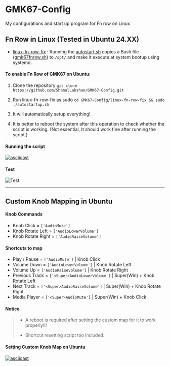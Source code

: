 # GMK67-Config
My configurations and start up program for Fn row on Linux

## Fn Row in Linux (Tested in Ubuntu 24.XX)
- [linux-fn-row-fix](./linux-fn-row-fix/) : Running the [autostart.sh](./linux-fn-row-fix/autostartup.sh) copies a Bash file ([gmk67fnrow.sh](./linux-fn-row-fix/assets/gmk67fnrow.sh)) to ```/opt/``` and make it execute at system bootup using systemd.

#### To enable Fn Row of GMK67 on Ubuntu:
1. Clone the repository
   ```git clone https://github.com/ShamalLakshan/GMK67-Config.git```

2. Run linux-fn-row-fix as sudo 
   ```cd GMK67-Config/linux-fn-row-fix && sudo ./autostartup.sh```

3. It will automatically setup everything!
4. It is better to reboot the system after this operation to check whether the script is working. (Not essential, It should work fine after running the script.)

#### Running the script
[![asciicast](https://asciinema.org/a/cKdvhNqtxuG2XgehlSON0hLCZ.svg)](https://asciinema.org/a/cKdvhNqtxuG2XgehlSON0hLCZ)

#### Test
![Test](./linux-fn-row-fix/assets/test.png)

---

## Custom Knob Mapping in Ubuntu
#### Knob Commands
- Knob Click = ```['AudioMute']```
- Knob Rotate Left = ```['AudioLowerVolume']```
- Knob Rotate Right = ```['AudioRaiseVolume']```


#### Shortcuts to map
- Play / Pause = ```['AudioMute']``` | Knob Click 
- Volume Down = ```['AudioLowerVolume']``` | Knob Rotate Left
- Volume Up = ```['AudioRaiseVolume']``` | Knob Rotate Right
- Previous Track = ```['<Super>AudioLowerVolume']``` | Super(Win) + Knob Rotate Left
- Next Track = ```['<Super>AudioRaiseVolume']``` | Super(Win) + Knob Rotate Right
- Media Player = ```['<Super>AudioMute']``` | Super(Win) + Knob Click

#### Notice
>  - A reboot is required after setting the custom map for it to work properly!!!
>
> - Shortcut resetting script too included.

#### Setting Custom Knob Map on Ubuntu 
[![asciicast](https://asciinema.org/a/6Ezy2esDnJFjn9SHBtKewWdI8.svg)](https://asciinema.org/a/6Ezy2esDnJFjn9SHBtKewWdI8)